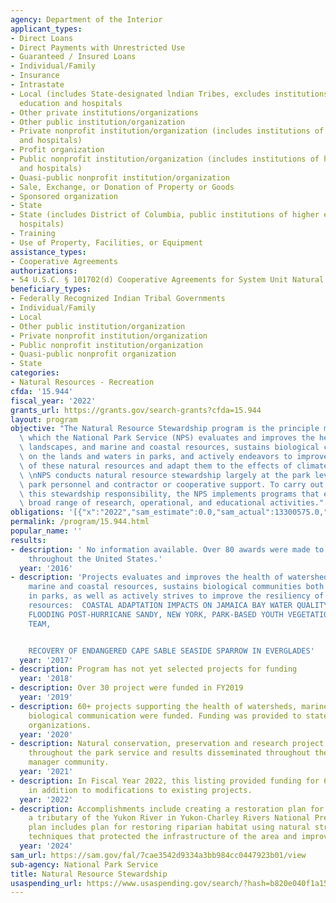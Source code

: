 ```yaml
---
agency: Department of the Interior
applicant_types:
- Direct Loans
- Direct Payments with Unrestricted Use
- Guaranteed / Insured Loans
- Individual/Family
- Insurance
- Intrastate
- Local (includes State-designated lndian Tribes, excludes institutions of higher
  education and hospitals
- Other private institutions/organizations
- Other public institution/organization
- Private nonprofit institution/organization (includes institutions of higher education
  and hospitals)
- Profit organization
- Public nonprofit institution/organization (includes institutions of higher education
  and hospitals)
- Quasi-public nonprofit institution/organization
- Sale, Exchange, or Donation of Property or Goods
- Sponsored organization
- State
- State (includes District of Columbia, public institutions of higher education and
  hospitals)
- Training
- Use of Property, Facilities, or Equipment
assistance_types:
- Cooperative Agreements
authorizations:
- 54 U.S.C. § 101702(d) Cooperative Agreements for System Unit Natural Resource Protection;.
beneficiary_types:
- Federally Recognized Indian Tribal Governments
- Individual/Family
- Local
- Other public institution/organization
- Private nonprofit institution/organization
- Public nonprofit institution/organization
- Quasi-public nonprofit organization
- State
categories:
- Natural Resources - Recreation
cfda: '15.944'
fiscal_year: '2022'
grants_url: https://grants.gov/search-grants?cfda=15.944
layout: program
objective: "The Natural Resource Stewardship program is the principle means through\
  \ which the National Park Service (NPS) evaluates and improves the health of watersheds,\
  \ landscapes, and marine and coastal resources, sustains biological communities\
  \ on the lands and waters in parks, and actively endeavors to improve the resiliency\
  \ of these natural resources and adapt them to the effects of climate change. \n\
  \ \nNPS conducts natural resource stewardship largely at the park level, utilizing\
  \ park personnel and contractor or cooperative support. To carry out and further\
  \ this stewardship responsibility, the NPS implements programs that encompass a\
  \ broad range of research, operational, and educational activities."
obligations: '[{"x":"2022","sam_estimate":0.0,"sam_actual":13300575.0,"usa_spending_actual":13300574.95},{"x":"2023","sam_estimate":0.0,"sam_actual":21086654.0,"usa_spending_actual":21029849.29},{"x":"2024","sam_estimate":11075685.0,"sam_actual":0.0,"usa_spending_actual":21850605.65}]'
permalink: /program/15.944.html
popular_name: ''
results:
- description: ' No information available. Over 80 awards were made to organizations
    throughout the United States.'
  year: '2016'
- description: 'Projects evaluates and improves the health of watersheds, landscapes,
    marine and coastal resources, sustains biological communities both on and in waters
    in parks, as well as actively strives to improve the resiliency of these natural
    resources:  COASTAL ADAPTATION IMPACTS ON JAMAICA BAY WATER QUALITY, WAVES, AND
    FLOODING POST-HURRICANE SANDY, NEW YORK, PARK-BASED YOUTH VEGETATION MANAGEMENT
    TEAM,


    RECOVERY OF ENDANGERED CAPE SABLE SEASIDE SPARROW IN EVERGLADES'
  year: '2017'
- description: Program has not yet selected projects for funding
  year: '2018'
- description: Over 30 project were funded in FY2019
  year: '2019'
- description: 60+ projects supporting the health of watersheds, marine and costal
    biological communication were funded. Funding was provided to state and non profit
    organizations.
  year: '2020'
- description: Natural conservation, preservation and research project were conducted
    throughout the park service and results disseminated throughout the natural resource
    manager community.
  year: '2021'
- description: In Fiscal Year 2022, this listing provided funding for 69 new projects
    in addition to modifications to existing projects.
  year: '2022'
- description: Accomplishments include creating a restoration plan for Coal Creek,
    a tributary of the Yukon River in Yukon-Charley Rivers National Preserve.  The
    plan includes plan for restoring riparian habitat using natural stream design
    techniques that protected the infrastructure of the area and improve fish habitat.
  year: '2024'
sam_url: https://sam.gov/fal/7cae3542d9334a3bb984cc0447923b01/view
sub-agency: National Park Service
title: Natural Resource Stewardship
usaspending_url: https://www.usaspending.gov/search/?hash=b820e040f1a154d4e255be1b29868d5b
---
```

